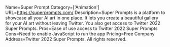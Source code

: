 Name=Super Prompt
Category=['Animation']
URL=https://superprompts.com/
Description=Super Prompts is a platform to showcase all your AI art in one place. It lets you create a beautiful gallery for your AI art without leaving Twitter. You also get access to Twitter 2022 Super Prompts.
Pros=Ease of use access to Twitter 2022 Super Prompts
Cons=Need to enable JavaScript to run the app
Pricing=Free
Company Address=Twitter 2022 Super Prompts. All rights reserved.
